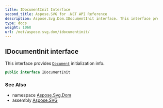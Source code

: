 ```yaml
---
title: IDocumentInit Interface
second_title: Aspose.SVG for .NET API Reference
description: Aspose.Svg.Dom.IDocumentInit interface. This interface provides Document initialization info
type: docs
weight: 1060
url: /net/aspose.svg.dom/idocumentinit/
---
```

## IDocumentInit interface

This interface provides [`Document`](../document/) initialization info.

```csharp
public interface IDocumentInit
```

### See Also

* namespace [Aspose.Svg.Dom](../../aspose.svg.dom/)
* assembly [Aspose.SVG](../../)
